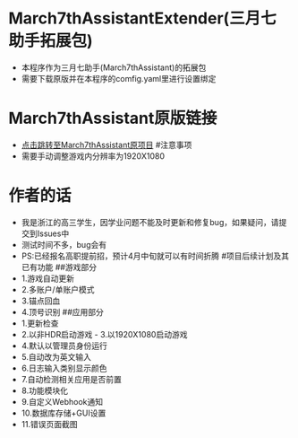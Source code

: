 # March7thAssistantExtender(三月七助手拓展包)
- 本程序作为三月七助手(March7thAssistant)的拓展包
- 需要下载原版并在本程序的comfig.yaml里进行设置绑定
# March7thAssistant原版链接
- [点击跳转至March7thAssistant原项目](https://github.com/moesnow/March7thAssistant)
#注意事项
- 需要手动调整游戏内分辨率为1920X1080
# 作者的话
- 我是浙江的高三学生，因学业问题不能及时更新和修复bug，如果疑问，请提交到Issues中
- 测试时间不多，bug会有
- PS:已经报名高职提前招，预计4月中旬就可以有时间折腾
#项目后续计划及其已有功能
##游戏部分
- 1.游戏自动更新
- 2.多账户/单账户模式
- 3.锚点回血
- 4.顶号识别
##应用部分
- 1.更新检查
- 2.以非HDR启动游戏                                                                                                                                                                                                                                                                                                                                                               - 3.以1920X1080启动游戏
- 4.默认以管理员身份运行
- 5.自动改为英文输入
- 6.日志输入类别显示颜色
- 7.自动检测相关应用是否前置
- 8.功能模块化
- 9.自定义Webhook通知
- 10.数据库存储+GUI设置
- 11.错误页面截图
